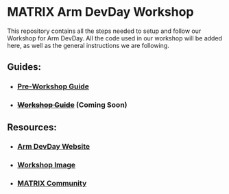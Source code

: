 # MATRIX Arm DevDay Workshop
This repository contains all the steps needed to setup and follow 
our Workshop for Arm DevDay. All the code used in our workshop will be 
added here, as well as the general instructions we are following.

## Guides:

- ### [Pre-Workshop Guide](PreWorkshop.md)

- ### ~~[Workshop Guide](Workshop.md)~~ (Coming Soon)

## Resources:
- ### [Arm DevDay Website](https://events.hackster.io/armdevday)
- ### [Workshop Image](https://drive.google.com/file/d/1bsHYOEeLOPSTM4tcnqnZR0bwS8wpCTGi/view)
- ### [MATRIX Community](https://community.matrix.one)